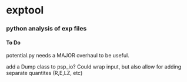 # exptool
### python analysis of exp files

#### To Do

potential.py needs a MAJOR overhaul to be useful.

add a Dump class to psp_io? Could wrap input, but also allow for
adding separate quantites (R,E,LZ, etc)



